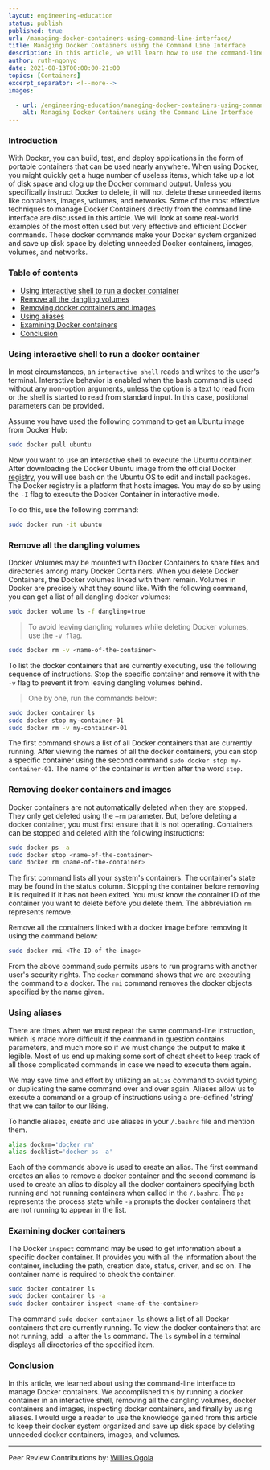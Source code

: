 ```yaml
---
layout: engineering-education
status: publish
published: true
url: /managing-docker-containers-using-command-line-interface/
title: Managing Docker Containers using the Command Line Interface
description: In this article, we will learn how to use the command-line interface to manage Docker containers.
author: ruth-ngonyo
date: 2021-08-13T00:00:00-21:00
topics: [Containers]
excerpt_separator: <!--more-->
images:

  - url: /engineering-education/managing-docker-containers-using-command-line-interface/hero.png
    alt: Managing Docker Containers using the Command Line Interface
---
```


### Introduction

With Docker, you can build, test, and deploy applications in the form of portable containers that can be used nearly anywhere. When using Docker, you might quickly get a huge number of useless items, which take up a lot of disk space and clog up the Docker command output. Unless you specifically instruct Docker to delete, it will not delete these unneeded items like containers, images, volumes, and networks. Some of the most effective techniques to manage Docker Containers directly from the command line interface are discussed in this article. We will look at some real-world examples of the most often used but very effective and efficient Docker commands. These docker commands make your Docker system organized and save up disk space by deleting unneeded Docker containers, images, volumes, and networks.

### Table of contents

- [Using interactive shell to run a docker container](#using-interactive-shell-to-run-a-docker-container)
- [Remove all the dangling volumes](#remove-all-the-dangling-volumes)
- [Removing docker containers and images](#removing-docker-containers-and-images)
- [Using aliases](#using-aliases)
- [Examining Docker containers](#examining-docker-containers)
- [Conclusion](#conclusion)

### Using interactive shell to run a docker container

In most circumstances, an `interactive shell` reads and writes to the user's terminal. Interactive behavior is enabled when the bash command is used without any non-option arguments, unless the option is a text to read from or the shell is started to read from standard input. In this case, positional parameters can be provided.

Assume you have used the following command to get an Ubuntu image from Docker Hub:

```bash
sudo docker pull ubuntu
```

Now you want to use an interactive shell to execute the Ubuntu container. After downloading the Docker Ubuntu image from the official Docker [registry](https://hub.docker.com/_/ubuntu/), you will use bash on the Ubuntu OS to edit and install packages. The Docker registry is a platform that hosts images. You may do so by using the `-I` flag to execute the Docker Container in interactive mode.

To do this, use the following command:

```bash
sudo docker run -it ubuntu
```

### Remove all the dangling volumes

Docker Volumes may be mounted with Docker Containers to share files and directories among many Docker Containers. When you delete Docker Containers, the Docker volumes linked with them remain. Volumes in Docker are precisely what they sound like. With the following command, you can get a list of all dangling docker volumes:

```bash
sudo docker volume ls -f dangling=true
```

> To avoid leaving dangling volumes while deleting Docker volumes, use the `-v flag`.

```bash
sudo docker rm -v <name-of-the-container>
```

To list the docker containers that are currently executing, use the following sequence of instructions. Stop the specific container and remove it with the `-v` flag to prevent it from leaving dangling volumes behind.

>One by one, run the commands below:

```bash
sudo docker container ls
sudo docker stop my-container-01
sudo docker rm -v my-container-01
```
The first command shows a list of all Docker containers that are currently running. After viewing the names of all the docker containers, you can stop a specific container using the second command `sudo docker stop my-container-01`. The name of the container is written after the word `stop`.

### Removing docker containers and images

Docker containers are not automatically deleted when they are stopped. They only get deleted using the `—rm` parameter. But, before deleting a docker container, you must first ensure that it is not operating. Containers can be stopped and deleted with the following instructions:

```bash
sudo docker ps -a
sudo docker stop <name-of-the-container>
sudo docker rm <name-of-the-container> 
```

The first command lists all your system's containers. The container's state may be found in the status column. Stopping the container before removing it is required if it has not been exited. You must know the container ID of the container you want to delete before you delete them. The abbreviation `rm` represents remove.

Remove all the containers linked with a docker image before removing it using the command below:

```bash
sudo docker rmi <The-ID-of-the-image>
```
From the above command,`sudo` permits users to run programs with another user's security rights. The `docker` command shows that we are executing the command to a docker. The `rmi` command removes the docker objects specified by the name given.

### Using aliases

There are times when we must repeat the same command-line instruction, which is made more difficult if the command in question contains parameters, and much more so if we must change the output to make it legible. Most of us end up making some sort of cheat sheet to keep track of all those complicated commands in case we need to execute them again.

We may save time and effort by utilizing an `alias` command to avoid typing or duplicating the same command over and over again. Aliases allow us to execute a command or a group of instructions using a pre-defined 'string' that we can tailor to our liking.

To handle aliases, create and use aliases in your `/.bashrc` file and mention them.

```bash
alias dockrm='docker rm'
alias docklist='docker ps -a'
```

Each of the commands above is used to create an alias. The first command creates an alias to remove a docker container and the second command is used to create an alias to display all the docker containers specifying both running and not running containers when called in the `/.bashrc`. The `ps` represents the process state while `-a` prompts the docker containers that are not running to appear in the list.

### Examining docker containers 

The Docker `inspect` command may be used to get information about a specific docker container. It provides you with all the information about the container, including the path, creation date, status, driver, and so on. The container name is required to check the container.

```bash
sudo docker container ls 
sudo docker container ls -a
sudo docker container inspect <name-of-the-container>
```
The command `sudo docker container ls` shows a list of all Docker containers that are currently running. To view the docker containers that are not running, add `-a` after the `ls` command. The `ls` symbol in a terminal displays all directories of the specified item.

### Conclusion

In this article, we learned about using the command-line interface to manage Docker containers. We accomplished this by running a docker container in an interactive shell, removing all the dangling volumes, docker containers and images, inspecting docker containers, and finally by using aliases. I would urge a reader to use the knowledge gained from this article to keep their docker system organized and save up disk space by deleting unneeded docker containers, images, and volumes.

---
Peer Review Contributions by: [Willies Ogola](/engineering-education/authors/willies-ogola/)
